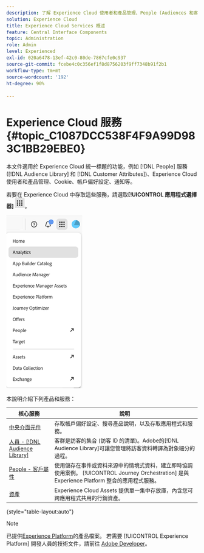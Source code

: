 ```yaml
---
description: 了解 Experience Cloud 使用者和產品管理、People (Audiences 和客戶屬性)、Journey Orchestration、Offers、Places、Experience Platform 和 Mobile Services。
solution: Experience Cloud
title: Experience Cloud Services 概述
feature: Central Interface Components
topic: Administration
role: Admin
level: Experienced
exl-id: 020a6478-13ef-42c0-80de-7867cfe0c937
source-git-commit: fcebe4c0c356ef1f8d8756203f9ff7348b91f2b1
workflow-type: tm+mt
source-wordcount: '192'
ht-degree: 90%

---
```


# Experience Cloud 服務 {#topic_C1087DCC538F4F9A99D983C1BB29EBE0}

本文件適用於 Experience Cloud 統一標題的功能，例如 [!DNL People] 服務 ([!DNL Audience Library] 和 [!DNL Customer Attributes])、Experience Cloud 使用者和產品管理、Cookie、帳戶偏好設定、通知等。

若要在 Experience Cloud 中存取這些服務，請選取&#x200B;**[!UICONTROL 應用程式選擇器]**
![服務選擇器](../assets/apps-icon.png)。

![Experience Cloud 服務](../assets/platform-core-services.png)

本說明介紹下列產品和服務：

| 核心服務 | 說明 |
|--- |--- |
| [中央介面元件](../experience-cloud.md) | 存取帳戶偏好設定、搜尋產品說明，以及存取應用程式和服務。 |
| [人員 - [!DNL Audience Library]](audiences/overview.md) | 客群是訪客的集合 (訪客 ID 的清單)。Adobe的[!DNL Audience Library]可讓您管理將訪客資料轉譯為對象細分的過程。 |
| [People - 客戶屬性](customer-attributes/attributes.md) | 使用儲存在事件或資料來源中的情境式資料，建立即時協調使用案例。 [!UICONTROL Journey Orchestration] 是與 Experience Platform 整合的應用程式服務。 |
| [資產](assets/experience-cloud-assets.md) | Experience Cloud Assets 提供單一集中存放庫，內含您可跨應用程式共用的行銷資產。 |

{style="table-layout:auto"}

>[!NOTE]
>
>已提供[Experience Platform](https://experienceleague.adobe.com/docs/experience-platform/landing/home.html?lang=zh-Hant)的產品檔案。 若需要 [!UICONTROL Experience Platform] 開發人員的技術文件，請前往 [Adobe Developer](https://developer.adobe.com/apis)。
